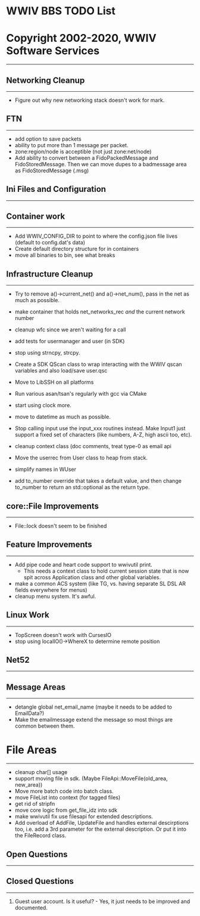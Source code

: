 # WWIV BBS TODO List
# Copyright 2002-2020, WWIV Software Services
***

## Networking Cleanup
***
* Figure out why new networking stack doesn't work for mark. 

## FTN
***
* add option to save packets
* ability to put more than 1 message per packet.
* zone:region/node is acceptible (not just zone:net/node)
* Add ability to convert between a FidoPackedMessage and FidoStoredMessage.  Then 
  we can move dupes to a badmessage area as FidoStoredMessage (.msg)


## Ini Files and Configuration
***

## Container work
***
* Add WWIV_CONFIG_DIR to point to where the config.json file lives (default to config.dat's data)
* Create default directory structure for in containers
* move all binaries to bin, see what breaks


## Infrastructure Cleanup
***
* Try to remove a()->current_net() and a()->net_num(), pass in the net as much as possible.
* make container that holds net_networks_rec *and* the current network number

* cleanup wfc since we aren't waiting for a call
* add tests for usermanager and user (in SDK)
* stop using strncpy, strcpy.
* Create a SDK QScan class to wrap interacting with the WWIV qscan
  variables and also load/save user.qsc
* Move to LibSSH on all platforms
* Run various asan/tsan's regularly with gcc via CMake
* start using clock more.
* move to datetime as much as possible.
* Stop calling input use the input_xxx routines instead.  Make Input1 just support a
  fixed set of characters (like numbers, A-Z, high ascii too, etc).
* cleanup context class (doc comments, treat type-0 as email api
* Move the userrec from User class to heap from stack.
* simplify names in WUser
* add to_number<T> override that takes a default value, and then change to_number<T>
  to return an std::optional<T> as the return type.


## core::File Improvements
***
* File::lock doesn't seem to be finished


## Feature Improvements
***
* Add pipe code and heart code support to wwivutil print.
  - This needs a context class to hold current session state
    that is now spit across Application class and other
    global variables.
* make a common ACS system (like TG, vs. having separate 
  SL DSL AR fields everywhere for menus)
* cleanup menu system. It's awful.

## Linux Work
***
* TopScreen doesn't work with CursesIO
* stop using localIO()->WhereX to determine remote position

## Net52
***

## Message Areas
***
* detangle global net_email_name (maybe it needs to be added to EmailData?)
* Make the emailmessage extend the message so most things are common
  between them.

# File Areas
***
* cleanup char[] usage
* support moving file in sdk. (Maybe FileApi::MoveFile(old_area, new_area))
* Move more batch code into batch class.
* move FileList into context (for tagged files)
* get rid of stripfn
* move core logic from get_file_idz into sdk
* make wwivutil fix use filesapi for extended descriptions.
* Add overload of AddFile, UpdateFile and handles external descirptions too, i.e.
  add a 3rd parameter for the external description.  Or put it into the FileRecord
  class.


## Open Questions
***

## Closed Questions
***

1) Guest user account. Is it useful?   - Yes, it just needs to be improved
   and documented.
